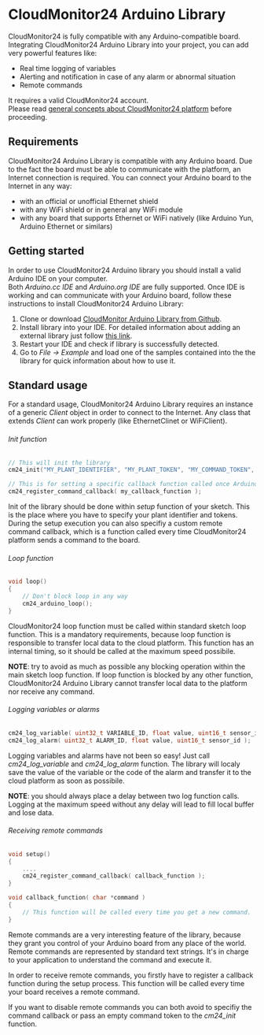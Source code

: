 # CloudMonitor24 Arduino Library
CloudMonitor24 is fully compatible with any Arduino-compatible board. Integrating CloudMonitor24 Arduino Library into your project, you can add very powerful features like:<br>
* Real time logging of variables
* Alerting and notification in case of any alarm or abnormal situation
* Remote commands

It requires a valid CloudMonitor24 account.<br>
Please read [general concepts about CloudMonitor24 platform](http://www.cloudmonitor24.com/it/iot/docs/#concepts) before proceeding.

## Requirements
CloudMonitor24 Arduino Library is compatible with any Arduino board. Due to the fact the board must be able to communicate with the platform, an Internet connection is required. You can connect your Arduino board to the Internet in any way:<br>
* with an official or unofficial Ethernet shield
* with any WiFi shield or in general any WiFi module
* with any board that supports Ethernet or WiFi natively (like Arduino Yun, Arduino Ethernet or similars)

## Getting started
In order to use CloudMonitor24 Arduino library you should install a valid Arduino IDE on your computer.<br>Both *Arduino.cc IDE* and *Arduino.org IDE* are fully supported.
Once IDE is working and can communicate with your Arduino board, follow these instructions to install CloudMonitor24 Arduino Library:<br>
1. Clone or download [CloudMonitor Arduino Library from Github](https://github.com/CloudMonitor24/CM24-Arduino).<br>
2. Install library into your IDE. For detailed information about adding an external library just follow [this link](https://www.arduino.cc/en/Guide/Libraries).<br>
3. Restart your IDE and check if library is successfully detected.<br>
4. Go to *File -> Example* and load one of the samples contained into the the library for quick information about how to use it.

## Standard usage
For a standard usage, CloudMonitor24 Arduino Library requires an instance of a generic *Client* object in order to connect to the Internet. Any class that extends *Client* can work properly (like EthernetClinet or WiFiClient).

###### Init function
```c++
// This will init the library
cm24_init("MY_PLANT_IDENTIFIER", "MY_PLANT_TOKEN", "MY_COMMAND_TOKEN", clientObjectInstance);

// This is for setting a specific callback function called once Arduino board receives a remote command
cm24_register_command_callback( my_callback_function );
```
Init of the library should be done within *setup* function of your sketch. This is the place where you have to specify your plant identifier and tokens. During the setup execution you can also specifiy a custom remote command callback, which is a function called every time CloudMonitor24 platform sends a command to the board.


###### Loop function
```c++
void loop()
{
	// Don't block loop in any way
	cm24_arduino_loop();
}
```
CloudMonitor24 loop function must be called within standard sketch loop function. This is a mandatory requirements, because loop function is responsible to transfer local data to the cloud platform. This function has an internal timing, so it should be called at the maximum speed possibile.

**NOTE**: try to avoid as much as possible any blocking operation within the main sketch loop function. If loop function is blocked by any other function, CloudMonitor24 Arduino Library cannot transfer local data to the platform nor receive any command.


###### Logging variables or alarms
```c++
cm24_log_variable( uint32_t VARIABLE_ID, float value, uint16_t sensor_id );
cm24_log_alarm( uint32_t ALARM_ID, float value, uint16_t sensor_id );
```
Logging variables and alarms have not been so easy! Just call *cm24_log_variable* and *cm24_log_alarm* function. The library will localy save the value of the variable or the code of the alarm and transfer it to the cloud platform as soon as possibile.

**NOTE**: you should always place a delay between two log function calls. Logging at the maximum speed without any delay will lead to fill local buffer and lose data.


###### Receiving remote commands
```c++
void setup()
{
	....
	cm24_register_command_callback( callback_function );
}

void callback_function( char *command )
{
	// This function will be called every time you get a new command.
}
```
Remote commands are a very interesting feature of the library, because they grant you control of your Arduino board from any place of the world. Remote commands are represented by standard text strings. It's in charge to your application to understand the command and execute it.<br>

In order to receive remote commands, you firstly have to register a callback function during the setup process. This function will be called every time your board receives a remote command.<br>

If you want to disable remote commands you can both avoid to specifiy the command callback or pass an empty command token to the *cm24_init* function.
